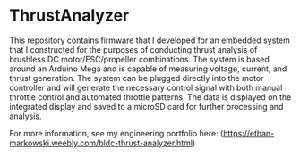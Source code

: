 # ThrustAnalyzer

This repository contains firmware that I developed for an embedded system that I constructed for the purposes of conducting thrust analysis of brushless DC motor/ESC/propeller combinations. The system is based around an Arduino Mega and is capable of measuring voltage, current, and thrust generation. The system can be plugged directly into the motor controller and will generate the necessary control signal with both manual throttle control and automated throttle patterns. The data is displayed on the integrated display and saved to a microSD card for further processing and analysis. 

For more information, see my engineering portfolio here: (https://ethan-markowski.weebly.com/bldc-thrust-analyzer.html)
